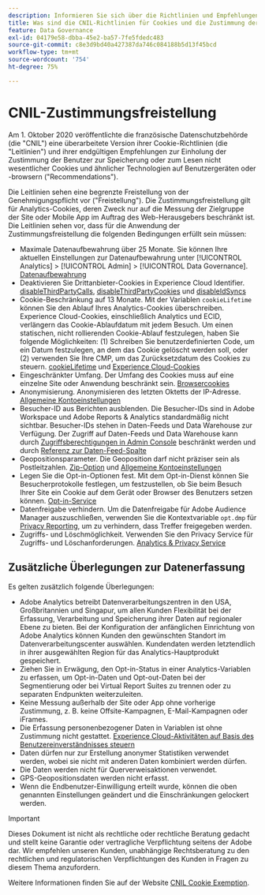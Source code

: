 ```yaml
---
description: Informieren Sie sich über die Richtlinien und Empfehlungen für die Zustimmung der Benutzer zum Speichern oder Lesen von nicht erforderlichen Cookies auf Geräten oder Browsern.
title: Was sind die CNIL-Richtlinien für Cookies und die Zustimmung der Benutzer?
feature: Data Governance
exl-id: 04179e58-dbba-45e2-ba57-7fe5fdedc483
source-git-commit: c8e3d9bd40a427387da746c084188b5d13f45bcd
workflow-type: tm+mt
source-wordcount: '754'
ht-degree: 75%

---
```


# CNIL-Zustimmungsfreistellung

Am 1. Oktober 2020 veröffentlichte die französische Datenschutzbehörde (die &quot;CNIL&quot;) eine überarbeitete Version ihrer Cookie-Richtlinien (die &quot;Leitlinien&quot;) und ihrer endgültigen Empfehlungen zur Einholung der Zustimmung der Benutzer zur Speicherung oder zum Lesen nicht wesentlicher Cookies und ähnlicher Technologien auf Benutzergeräten oder -browsern (&quot;Recommendations&quot;).

Die Leitlinien sehen eine begrenzte Freistellung von der Genehmigungspflicht vor (&quot;Freistellung&quot;). Die Zustimmungsfreistellung gilt für Analytics-Cookies, deren Zweck nur auf die Messung der Zielgruppe der Site oder Mobile App im Auftrag des Web-Herausgebers beschränkt ist. Die Leitlinien sehen vor, dass für die Anwendung der Zustimmungsfreistellung die folgenden Bedingungen erfüllt sein müssen:

* Maximale Datenaufbewahrung über 25 Monate.  Sie können Ihre aktuellen Einstellungen zur Datenaufbewahrung unter [!UICONTROL Analytics] > [!UICONTROL Admin] > [!UICONTROL Data Governance].  [Datenaufbewahrung](https://experienceleague.adobe.com/docs/analytics/technotes/data-retention.html?lang=de)
* Deaktivieren Sie Drittanbieter-Cookies in Experience Cloud Identifier. [disableThirdPartyCalls](https://experienceleague.adobe.com/docs/id-service/using/id-service-api/configurations/disablethirdpartycalls.html?lang=de#id-service-api), [disableThirdPartyCookies](https://experienceleague.adobe.com/docs/id-service/using/id-service-api/configurations/disable-cookies.html?lang=de#id-service-api) und [disableIdSyncs](https://experienceleague.adobe.com/docs/id-service/using/id-service-api/configurations/disableidsync.html?lang=de#id-service-api)
* Cookie-Beschränkung auf 13 Monate. Mit der Variablen `cookieLifetime` können Sie den Ablauf Ihres Analytics-Cookies überschreiben. Experience Cloud-Cookies, einschließlich Analytics und ECID, verlängern das Cookie-Ablaufdatum mit jedem Besuch. Um einen statischen, nicht rollierenden Cookie-Ablauf festzulegen, haben Sie folgende Möglichkeiten: (1) Schreiben Sie benutzerdefinierten Code, um ein Datum festzulegen, an dem das Cookie gelöscht werden soll, oder (2) verwenden Sie Ihre CMP, um das Zurücksetzdatum des Cookies zu steuern. [cookieLifetime](https://experienceleague.adobe.com/docs/analytics/implementation/vars/config-vars/cookielifetime.html?lang=de) und [Experience Cloud-Cookies](https://experienceleague.adobe.com/docs/core-services/interface/ec-cookies/cookies-privacy.html?lang=de#ec-cookies)
* Eingeschränkter Umfang. Der Umfang des Cookies muss auf eine einzelne Site oder Anwendung beschränkt sein. [Browsercookies](https://experienceleague.adobe.com/docs/analytics/technotes/cookies/cookies.html#third-party-cookie-limitations)
* Anonymisierung. Anonymisieren des letzten Oktetts der IP-Adresse. [Allgemeine Kontoeinstellungen](/help/admin/admin/c-manage-report-suites/c-edit-report-suites/general/general-acct-settings-admin.md)
* Besucher-ID aus Berichten ausblenden.  Die Besucher-IDs sind in Adobe Workspace und Adobe Reports &amp; Analytics standardmäßig nicht sichtbar.  Besucher-IDs stehen in Daten-Feeds und Data Warehouse zur Verfügung.  Der Zugriff auf Daten-Feeds und Data Warehouse kann durch [Zugriffsberechtigungen in Admin Console](https://experienceleague.adobe.com/docs/core-services/interface/administration/admin-getting-started.html?lang=de) beschränkt werden  und durch [Referenz zur Daten-Feed-Spalte](https://experienceleague.adobe.com/docs/analytics/export/analytics-data-feed/data-feed-contents/datafeeds-reference.html?lang=de#columns%2C-descriptions%2C-and-data-types)
* Geopositionsparameter. Die Geoposition darf nicht präziser sein als Postleitzahlen. [Zip-Option](https://experienceleague.adobe.com/docs/analytics/implementation/vars/page-vars/zip.html?lang=de) und [Allgemeine Kontoeinstellungen](https://experienceleague.adobe.com/docs/analytics/admin/admin-tools/general-acct-settings-admin.html?lang=de)
* Legen Sie die Opt-in-Optionen fest.  Mit dem Opt-in-Dienst können Sie Besucherprotokolle festlegen, um festzustellen, ob Sie beim Besuch Ihrer Site ein Cookie auf dem Gerät oder Browser des Benutzers setzen können. [Opt-in-Service](https://experienceleague.adobe.com/docs/id-service/using/implementation/opt-in-service/optin-overview.html?lang=de)
* Datenfreigabe verhindern.  Um die Datenfreigabe für Adobe Audience Manager auszuschließen, verwenden Sie die Kontextvariable `opt.dmp` für [Privacy Reporting](/help/admin/admin/c-manage-report-suites/c-edit-report-suites/privacy-reporting.md), um zu verhindern, dass Treffer freigegeben werden.
* Zugriffs- und Löschmöglichkeit. Verwenden Sie den Privacy Service für Zugriffs- und Löschanforderungen. [Analytics &amp; Privacy Service](https://experienceleague.adobe.com/docs/analytics/admin/data-governance/an-gdpr-overview.html?lang=de)

## Zusätzliche Überlegungen zur Datenerfassung

Es gelten zusätzlich folgende Überlegungen:

* Adobe Analytics betreibt Datenverarbeitungszentren in den USA, Großbritannien und Singapur, um allen Kunden Flexibilität bei der Erfassung, Verarbeitung und Speicherung ihrer Daten auf regionaler Ebene zu bieten. Bei der Konfiguration der anfänglichen Einrichtung von Adobe Analytics können Kunden den gewünschten Standort im Datenverarbeitungscenter auswählen. Kundendaten werden letztendlich in ihrer ausgewählten Region für das Analytics-Hauptprodukt gespeichert.
* Ziehen Sie in Erwägung, den Opt-in-Status in einer Analytics-Variablen zu erfassen, um Opt-in-Daten und Opt-out-Daten bei der Segmentierung oder bei Virtual Report Suites zu trennen oder zu separaten Endpunkten weiterzuleiten.
* Keine Messung außerhalb der Site oder App ohne vorherige Zustimmung, z. B. keine Offsite-Kampagnen, E-Mail-Kampagnen oder iFrames.
* Die Erfassung personenbezogener Daten in Variablen ist ohne Zustimmung nicht gestattet. [Experience Cloud-Aktivitäten auf Basis des Benutzereinverständnisses steuern](https://experienceleague.adobe.com/docs/id-service/using/implementation/opt-in-service/use-opt-in-to-control-experience-cloud-activities-based-on-user-consent.html#implementing-opt-in-on-the-page)
* Daten dürfen nur zur Erstellung anonymer Statistiken verwendet werden, wobei sie nicht mit anderen Daten kombiniert werden dürfen.
* Die Daten werden nicht für Querverweisaktionen verwendet.
* GPS-Geopositionsdaten werden nicht erfasst.
* Wenn die Endbenutzer-Einwilligung erteilt wurde, können die oben genannten Einstellungen geändert und die Einschränkungen gelockert werden.

>[!IMPORTANT]
>
>Dieses Dokument ist nicht als rechtliche oder rechtliche Beratung gedacht und stellt keine Garantie oder vertragliche Verpflichtung seitens der Adobe dar. Wir empfehlen unseren Kunden, unabhängige Rechtsberatung zu den rechtlichen und regulatorischen Verpflichtungen des Kunden in Fragen zu diesem Thema anzufordern.


Weitere Informationen finden Sie auf der Website [CNIL Cookie Exemption](https://www.cnil.fr/en/sheet-ndeg16-use-analytics-your-websites-and-applications).

